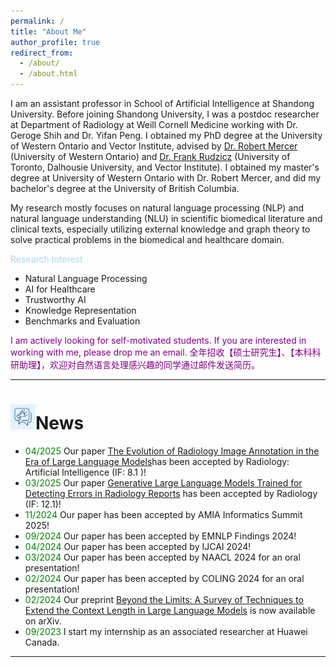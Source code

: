 ```yaml
---
permalink: /
title: "About Me"
author_profile: true
redirect_from: 
  - /about/
  - /about.html
---
```


I am an assistant professor in School of Artificial Intelligence at Shandong University. Before joining Shandong University, I was a postdoc researcher at Department of Radiology at Weill Cornell Medicine working with Dr. Geroge Shih and Dr. Yifan Peng. I obtained my PhD degree at the University of Western Ontario and Vector Institute, advised by [Dr. Robert Mercer](https://www.csd.uwo.ca/people/faculty/bios/mercer.html) (University of Western Ontario) and [Dr. Frank Rudzicz](https://web.cs.dal.ca/~rudzicz/) (University of Toronto, Dalhousie University, and Vector Institute). I obtained my master's degree at University of Western Ontario with Dr. Robert Mercer, and did my bachelor's degree at the University of British Columbia.

My research mostly focuses on natural language processing (NLP) and natural language understanding (NLU) in scientific biomedical literature and clinical texts, especially utilizing external knowledge and graph theory to solve practical problems in the biomedical and healthcare domain. 

<span style="color:lightblue">Research Interest</span>
* Natural Language Processing
* AI for Healthcare
* Trustworthy AI
* Knowledge Representation 
* Benchmarks and Evaluation

<span style="color:purple"> I am actively looking for self-motivated students. If you are interested in working with me, please drop me an email. </span>
<span style="color:purple"> 全年招收【硕士研究生】、【本科科研助理】，欢迎对自然语言处理感兴趣的同学通过邮件发送简历。 </span>

---

# <img src="/images/icon--news.png" style="width:40px">News
* <span style="color:green">04/2025</span> Our paper [The Evolution of Radiology Image Annotation in the Era of Large Language Models](https://pubs.rsna.org/doi/abs/10.1148/ryai.240631)has been accepted by Radiology: Artificial Intelligence (IF: 8.1 )!
* <span style="color:green">03/2025</span> Our paper [Generative Large Language Models Trained for Detecting Errors in Radiology Reports](https://pubs.rsna.org/doi/10.1148/radiol.242575) has been accepted by Radiology (IF: 12.1)!
* <span style="color:green">11/2024</span> Our paper has been accepted by AMIA Informatics Summit 2025!
* <span style="color:green">09/2024</span> Our paper has been accepted by EMNLP Findings 2024!
* <span style="color:green">04/2024</span> Our paper has been accepted by IJCAI 2024!
* <span style="color:green">03/2024</span> Our paper has been accepted by NAACL 2024 for an oral presentation!
* <span style="color:green">02/2024</span> Our paper has been accepted by COLING 2024 for an oral presentation!
* <span style="color:green">02/2024</span> Our preprint [Beyond the Limits: A Survey of Techniques to Extend the Context Length in Large Language Models](https://arxiv.org/abs/2402.02244) is now available on arXiv. 
* <span style="color:green">09/2023</span> I start my internship as an associated researcher at Huawei Canada.  

---
